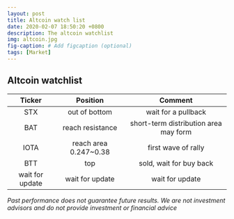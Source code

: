 ```yaml
---
layout: post
title: Altcoin watch list
date: 2020-02-07 18:50:20 +0800
description: The altcoin watchlist
img: altcoin.jpg
fig-caption: # Add figcaption (optional)
tags: [Market]
---
```


## Altcoin watchlist

|Ticker|Position|Comment|
|:----:|:----:|:----:|
|STX|out of bottom|wait for a pullback|
|BAT|reach resistance|short-term distribution area may form|
|IOTA|reach area 0.247~0.38|first wave of rally|
|BTT|top|sold, wait for buy back|
|wait for update|wait for update|wait for update|



*Past performance does not guarantee future results. We are not investment advisors and do not provide investment or financial advice*
